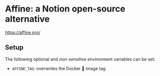 # Affine: a Notion open-source alternative

https://affine.pro/

## Setup
The following optional and _non-sensitive_ environment variables can be set:
* `AFFINE_TAG`: overwrites the Docker :whale: image tag
